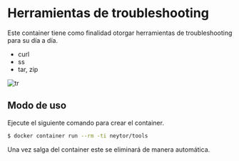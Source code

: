 # Herramientas de troubleshooting

Este container tiene como finalidad otorgar herramientas de troubleshooting para su día a día.

* curl
* ss
* tar, zip

![tr](https://blog.pedrocatre.com/images/whale-bandaid.png)

## Modo de uso

Ejecute el siguiente comando para crear el container.

```bash
$ docker container run --rm -ti neytor/tools
```

Una vez salga del container este se eliminará de manera automática.
